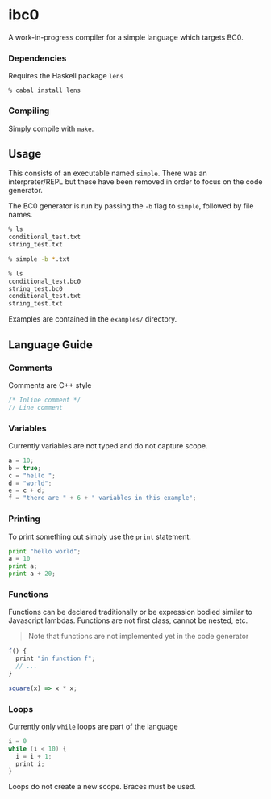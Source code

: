 # ibc0

A work-in-progress compiler for a simple language which targets BC0.

### Dependencies

Requires the Haskell package `lens`

```
% cabal install lens
```

### Compiling

Simply compile with `make`. 

## Usage

This consists of an executable named `simple`. There was an interpreter/REPL
but these have been removed in order to focus on the code generator.

The BC0 generator is run by passing the `-b` flag to `simple`, followed by file names.
```sh
% ls 
conditional_test.txt
string_test.txt

% simple -b *.txt

% ls 
conditional_test.bc0
string_test.bc0
conditional_test.txt
string_test.txt
```
Examples are contained in the `examples/` directory. 

## Language Guide

### Comments
Comments are C++ style
```c
/* Inline comment */ 
// Line comment
```

### Variables 

Currently variables are not typed and do not capture scope.

```c
a = 10;
b = true;
c = "hello ";
d = "world";
e = c + d;
f = "there are " + 6 + " variables in this example";
```

### Printing

To print something out simply use the `print` statement.

```python
print "hello world";
a = 10
print a;
print a + 20;
```

### Functions 

Functions can be declared traditionally or be expression bodied similar to Javascript lambdas.
Functions are not first class, cannot be nested, etc. 

> Note that functions are not implemented yet in the code generator 

```javascript
f() {
  print "in function f";
  // ...
}

square(x) => x * x;
```

### Loops

Currently only `while` loops are part of the language

```c
i = 0
while (i < 10) {
  i = i + 1;
  print i;
}
```

Loops do not create a new scope. Braces must be used.